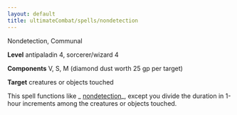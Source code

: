 ```yaml
---
layout: default
title: ultimateCombat/spells/nondetection
---
```

Nondetection, Communal

**Level** antipaladin 4, sorcerer/wizard 4

**Components** V, S, M (diamond dust worth 25 gp per target)

**Target** creatures or objects touched

This spell functions like _ [nondetection](spells/nondetection#_nondetection)_, except you divide the duration in 1-hour increments among the creatures or objects touched.

